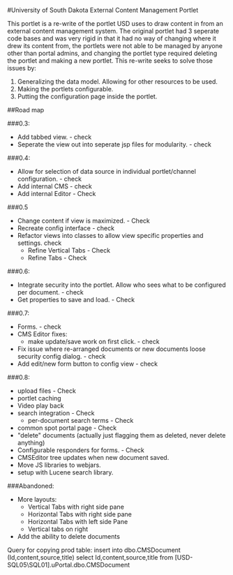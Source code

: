 #University of South Dakota External Content Management Portlet

This portlet is a re-write of the portlet USD uses to draw content in from an
external content management system. The original portlet had 3 seperate code
bases and was very rigid in that it had no way of changing where it drew its
content from, the portlets were not able to be managed by anyone other than 
portal admins, and changing the portlet type required deleting the portlet and
making a new portlet. This re-write seeks to solve those issues by:

1. Generalizing the data model. Allowing for other resources to be used.
2. Making the portlets configurable.
3. Putting the configuration page inside the portlet.


##Road map

###0.3:

* Add tabbed view. - check
* Seperate the view out into seperate jsp files for modularity. - check

###0.4:

* Allow for selection of data source in individual portlet/channel configuration. - check
* Add internal CMS - check
* Add internal Editor - Check

###0.5

* Change content if view is maximized. - Check
* Recreate config interface - check
* Refactor views into classes to allow view specific properties and settings. check
  * Refine Vertical Tabs - Check
  * Refine Tabs - Check

###0.6:

* Integrate security into the portlet. Allow who sees what to be configured per document. - check
* Get properties to save and load. - Check

###0.7:

* Forms. - check
* CMS Editor fixes:
  * make update/save work on first click. - check
* Fix issue where re-arranged documents or new documents loose security config dialog. - check
* Add edit/new form button to config view - check

###0.8:

* upload files - Check
* portlet caching
* Video play back
* search integration - Check
	* per-document search terms - Check
* common spot portal page - Check
* "delete" documents (actually just flagging them as deleted, never delete anything)
* Configurable responders for forms. - Check
* CMSEditor tree updates when new document saved.
* Move JS libraries to webjars.
* setup with Lucene search library.

###Abandoned:
* More layouts:
  * Vertical Tabs with right side pane
  * Horizontal Tabs with right side pane
  * Horizontal Tabs with left side Pane
  * Vertical tabs on right
* Add the ability to delete documents


Query for copying prod table:
insert into dbo.CMSDocument (Id,content,source,title)
select Id,content,source,title from [USD-SQL05\SQL01].uPortal.dbo.CMSDocument
